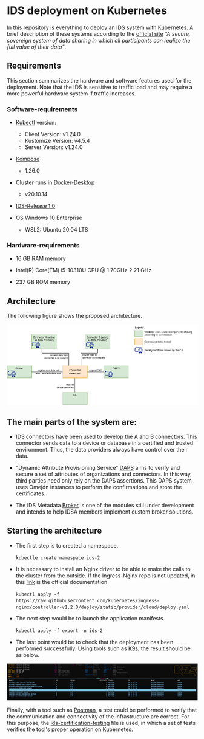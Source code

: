 # IDS deployment on Kubernetes

In this repository is everything to deploy an IDS system with Kubernetes. A brief description of these systems according to the [official site](https://internationaldataspaces.org/) *"A secure, sovereign system of data sharing in which all participants can realize the full value of their data"*. 

## Requirements

This section summarizes the hardware and software features used for the deployment. Note that the IDS is sensitive to traffic load and may require a more powerful hardware system if traffic increases.

### Software-requirements

- [Kubectl](https://kubernetes.io/es/docs/tasks/tools/) version:
  - Client Version: v1.24.0
  - Kustomize Version: v4.5.4
  - Server Version: v1.24.0
- [Kompose](https://kompose.io/)
  - 1.26.0

- Cluster runs in [Docker-Desktop](https://docs.docker.com/desktop/windows/install/)
  - v20.10.14

-  [IDS-Release 1.0](https://github.com/International-Data-Spaces-Association/IDS-testbed)
-   OS Windows 10 Enterprise
    -   WSL2: Ubuntu 20.04 LTS

### Hardware-requirements
- 16 GB RAM memory
- Intel(R) Core(TM) i5-10310U CPU @ 1.70GHz   2.21 GHz

- 237 GB ROM memory

## Architecture

The following figure shows the proposed architecture. 

![figura](./pictures/Testbed_1.0.png)

The main parts of the system are:
- 
-  [IDS connectors](https://international-data-spaces-association.github.io/DataspaceConnector/) have been used to develop the A and B connectors. This connector sends data to a device or database in a certified and trusted environment. Thus, the data providers always have control over their data. 
  
- "Dynamic Attribute Provisioning Service" [DAPS](https://github.com/International-Data-Spaces-Association/IDS-G/blob/main/Components/IdentityProvider/DAPS/README.md) aims to verify and secure a set of attributes of organizations and connectors. In this way, third parties need only rely on the DAPS assertions. This DAPS system uses Omejdn instances to perform the confirmations and store the certificates. 
  
- The IDS Metadata [Broker](https://github.com/International-Data-Spaces-Association/metadata-broker-open-core) is one of the modules still under development and intends to help IDSA members implement custom broker solutions.

## Starting the architecture

- The first step is to created a namespace.
  
  `kubectle create namespace ids-2`
  

- It is necessary to install an Nginx driver to be able to make the calls to the cluster from the outside. If the Ingress-Nginx repo is not updated, in this [link](https://kubernetes.github.io/ingress-nginx/deploy/) is the official documentation

    `kubectl apply -f https://raw.githubusercontent.com/kubernetes/ingress-nginx/controller-v1.2.0/deploy/static/provider/cloud/deploy.yaml`

- The next step would be to launch the application manifests.

    `kubectl apply -f export -n ids-2`

- The last point would be to check that the deployment has been performed successfully. Using tools such as [K9s](https://k9scli.io/), the result should be as below.
    
    
![figura](./pictures/pods_running.png)


Finally, with a tool such as [Postman](https://www.postman.com/), a test could be performed to verify that the communication and connectivity of the infrastructure are correct. For this purpose, the [ids-certification-testing](TestbedPreconfiguration.postman_collection.json) file is used, in which a set of tests verifies the tool's proper operation on Kubernetes.